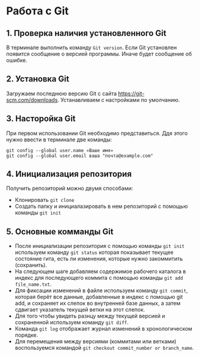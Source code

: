 # Работа с Git

## 1. Проверка наличия установленного Git
В терминале выполнить команду `Git version`.
Если Git установлен появится сообщение о версией программы. Иначе будет сообщение об ошибке.
## 2. Установка Git
Загружаем последнюю версию Git с сайта https://git-scm.com/downloads.
Устанавливаем с настройками по умолчанию.
## 3. Насторойка Git
При первом использовании Git необходимо представиться. Ддя этого нужно ввести в терминале две команды:
```
git config --global user.name «Ваше имя»
git config --global user.email ваша "почта@example.com"
```
## 4. Инициализация репозитория
Получить репозиторий можно двумя способами: 
* Клонировать `git clone`
* Создать папку и инициалазировать в нем репозиторий с помощью команды `git init`
## 5. Основные комманды Git
* После инициализации репозитория с помощью команды `git init` используем команду `git status` которая показывает текущее состояние гита, есть ли изменения, которые нужно закоммитить (сохранить).
* На следующем шаге добавляем содержимое рабочего каталога в индекс для последующего коммита с помощью команды `git add file_name.txt`.
* Для фиксации изменений в файле используем команду `git commit`, которая берёт все данные, добавленные в индекс с помощью git add, и сохраняет их слепок во внутренней базе данных, а затем сдвигает указатель текущей ветки на этот слепок.
* Для того чтобы увидеть разнцу между текущей версией и сохраненной используем команду `git diff`.
* Команда `git log` отображает журнал изменений в хронологическом порядке.
* Для перемещения между версиями (коммитами или ветками) воспользуемся командой `git checkout commit_number or branch_name`.